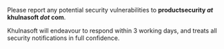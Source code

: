 Please report any potential security vulnerabilities to **productsecurity *at* khulnasoft *dot* com**. 

Khulnasoft will endeavour to respond within 3 working days, and treats all security notifications in full confidence.
